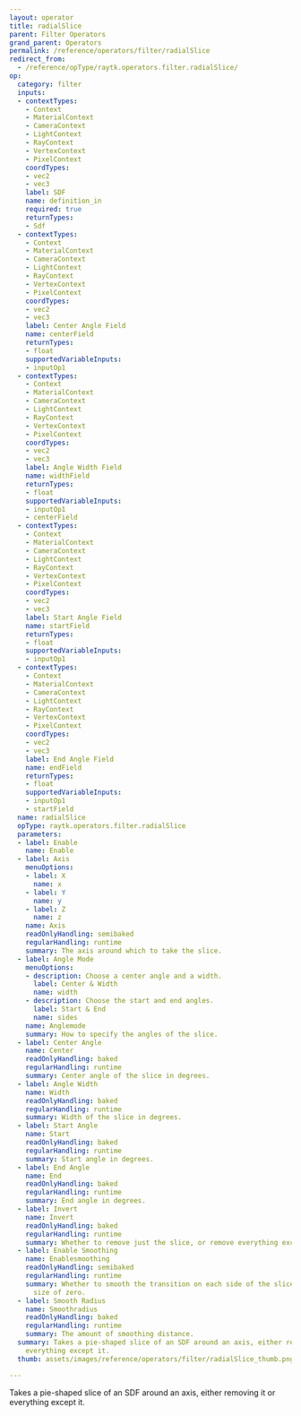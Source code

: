 ```yaml
---
layout: operator
title: radialSlice
parent: Filter Operators
grand_parent: Operators
permalink: /reference/operators/filter/radialSlice
redirect_from:
  - /reference/opType/raytk.operators.filter.radialSlice/
op:
  category: filter
  inputs:
  - contextTypes:
    - Context
    - MaterialContext
    - CameraContext
    - LightContext
    - RayContext
    - VertexContext
    - PixelContext
    coordTypes:
    - vec2
    - vec3
    label: SDF
    name: definition_in
    required: true
    returnTypes:
    - Sdf
  - contextTypes:
    - Context
    - MaterialContext
    - CameraContext
    - LightContext
    - RayContext
    - VertexContext
    - PixelContext
    coordTypes:
    - vec2
    - vec3
    label: Center Angle Field
    name: centerField
    returnTypes:
    - float
    supportedVariableInputs:
    - inputOp1
  - contextTypes:
    - Context
    - MaterialContext
    - CameraContext
    - LightContext
    - RayContext
    - VertexContext
    - PixelContext
    coordTypes:
    - vec2
    - vec3
    label: Angle Width Field
    name: widthField
    returnTypes:
    - float
    supportedVariableInputs:
    - inputOp1
    - centerField
  - contextTypes:
    - Context
    - MaterialContext
    - CameraContext
    - LightContext
    - RayContext
    - VertexContext
    - PixelContext
    coordTypes:
    - vec2
    - vec3
    label: Start Angle Field
    name: startField
    returnTypes:
    - float
    supportedVariableInputs:
    - inputOp1
  - contextTypes:
    - Context
    - MaterialContext
    - CameraContext
    - LightContext
    - RayContext
    - VertexContext
    - PixelContext
    coordTypes:
    - vec2
    - vec3
    label: End Angle Field
    name: endField
    returnTypes:
    - float
    supportedVariableInputs:
    - inputOp1
    - startField
  name: radialSlice
  opType: raytk.operators.filter.radialSlice
  parameters:
  - label: Enable
    name: Enable
  - label: Axis
    menuOptions:
    - label: X
      name: x
    - label: Y
      name: y
    - label: Z
      name: z
    name: Axis
    readOnlyHandling: semibaked
    regularHandling: runtime
    summary: The axis around which to take the slice.
  - label: Angle Mode
    menuOptions:
    - description: Choose a center angle and a width.
      label: Center & Width
      name: width
    - description: Choose the start and end angles.
      label: Start & End
      name: sides
    name: Anglemode
    summary: How to specify the angles of the slice.
  - label: Center Angle
    name: Center
    readOnlyHandling: baked
    regularHandling: runtime
    summary: Center angle of the slice in degrees.
  - label: Angle Width
    name: Width
    readOnlyHandling: baked
    regularHandling: runtime
    summary: Width of the slice in degrees.
  - label: Start Angle
    name: Start
    readOnlyHandling: baked
    regularHandling: runtime
    summary: Start angle in degrees.
  - label: End Angle
    name: End
    readOnlyHandling: baked
    regularHandling: runtime
    summary: End angle in degrees.
  - label: Invert
    name: Invert
    readOnlyHandling: baked
    regularHandling: runtime
    summary: Whether to remove just the slice, or remove everything except the slice.
  - label: Enable Smoothing
    name: Enablesmoothing
    readOnlyHandling: semibaked
    regularHandling: runtime
    summary: Whether to smooth the transition on each side of the slice down to a
      size of zero.
  - label: Smooth Radius
    name: Smoothradius
    readOnlyHandling: baked
    regularHandling: runtime
    summary: The amount of smoothing distance.
  summary: Takes a pie-shaped slice of an SDF around an axis, either removing it or
    everything except it.
  thumb: assets/images/reference/operators/filter/radialSlice_thumb.png

---
```



Takes a pie-shaped slice of an SDF around an axis, either removing it or everything except it.